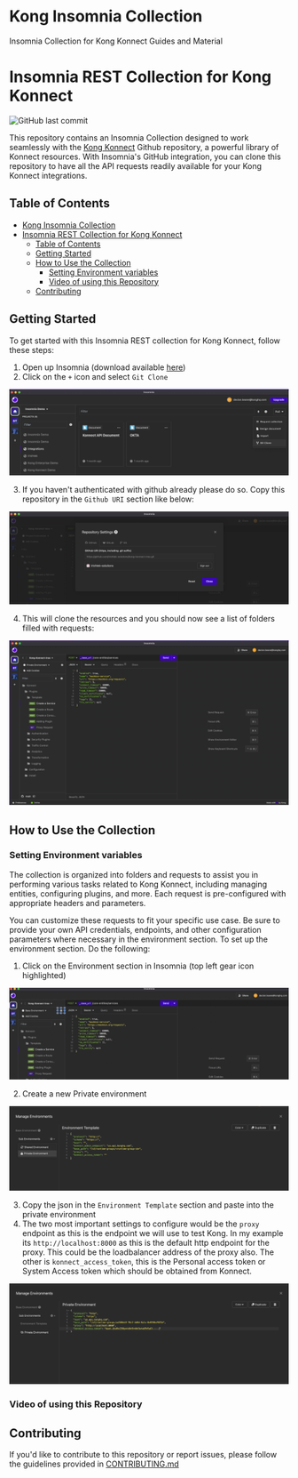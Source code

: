 # Kong Insomnia Collection

Insomnia Collection for Kong Konnect Guides and Material

# Insomnia REST Collection for Kong Konnect

![GitHub last commit](https://img.shields.io/github/last-commit/irishtek-solutions/kong-konnect-inso)

This repository contains an Insomnia Collection designed to work seamlessly with the [Kong Konnect](https://github.com/irishtek-solutions/kong-konnect) Github repository, a powerful library of Konnect resources. With Insomnia's GitHub integration, you can clone this repository to have all the API requests readily available for your Kong Konnect integrations.

## Table of Contents

- [Kong Insomnia Collection](#kong-insomnia-collection)
- [Insomnia REST Collection for Kong Konnect](#insomnia-rest-collection-for-kong-konnect)
  - [Table of Contents](#table-of-contents)
  - [Getting Started](#getting-started)
  - [How to Use the Collection](#how-to-use-the-collection)
    - [Setting Environment variables](#setting-environment-variables)
    - [Video of using this Repository](#video-of-using-this-repository)
  - [Contributing](#contributing)

## Getting Started

To get started with this Insomnia REST collection for Kong Konnect, follow these steps:

1. Open up Insomnia (download available [here](https://insomnia.rest/download))
2. Click on the `+` icon and select `Git Clone`

![Insomnia](./images/insomnia.png)

3. If you haven't authenticated with github already please do so. Copy this repository in the `Github URI` section like below:

![Github integration](./images/git-int.png)

4. This will clone the resources and you should now see a list of folders filled with requests:

![Insomnia collection](./images/insomnia-collection.png)

## How to Use the Collection

### Setting Environment variables

The collection is organized into folders and requests to assist you in performing various tasks related to Kong Konnect, including managing entities, configuring plugins, and more. Each request is pre-configured with appropriate headers and parameters.

You can customize these requests to fit your specific use case. Be sure to provide your own API credentials, endpoints, and other configuration parameters where necessary in the environment section. To set up the environment section. Do the following:

1. Click on the Environment section in Insomnia (top left gear icon highlighted)

![Environment](./images/environment.png)

2. Create a new Private environment

![Private Environment](./images/private-environment.png)

3. Copy the json in the `Environment Template` section and paste into the private environment
4. The two most important settings to configure would be the `proxy` endpoint as this is the endpoint we will use to test Kong. In my example its `http://localhost:8000` as this is the default http endpoint for the proxy. This could be the loadbalancer address of the proxy also. The other is `konnect_access_token`, this is the Personal access token or System Access token which should be obtained from Konnect. 

![Private environment Example](./images/private-environment-with-ex.png)

### Video of using this Repository

<!--
Video
-->

## Contributing

If you'd like to contribute to this repository or report issues, please follow the guidelines provided in [CONTRIBUTING.md](CONTRIBUTING.md)